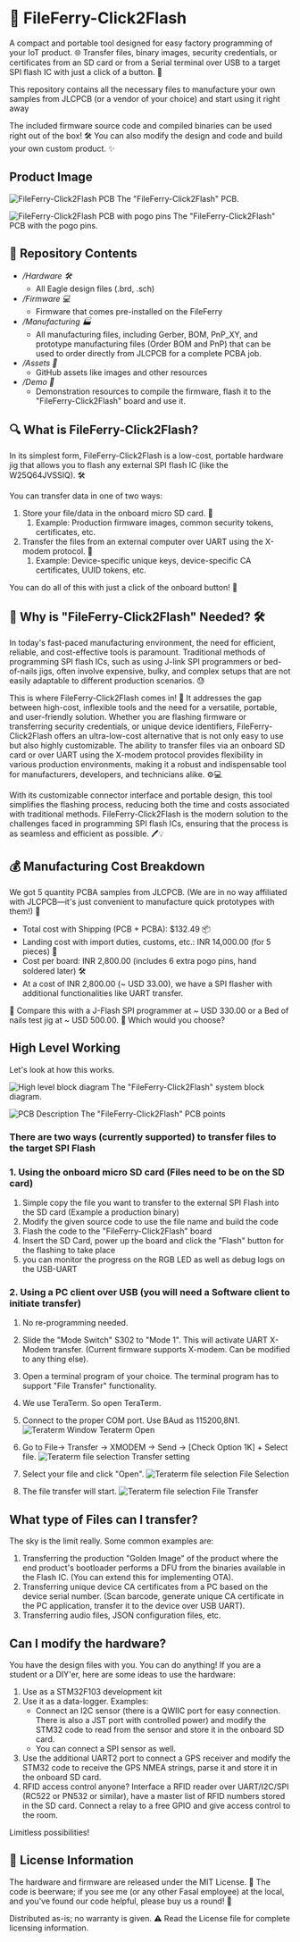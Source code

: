 # 🚀 FileFerry-Click2Flash

A compact and portable tool designed for easy factory programming of your IoT product. 🌐 Transfer files, binary images, security credentials, or certificates from an SD card or from a Serial terminal over USB to a target SPI flash IC with just a click of a button. 🎯

This repository contains all the necessary files to manufacture your own samples from JLCPCB (or a vendor of your choice) and start using it right away

The included firmware source code and compiled binaries can be used right out of the box! 🛠️ You can also modify the design and code and build your own custom product. ✨

## Product Image

![FileFerry-Click2Flash PCB](/Assets/images/PCBA_1.jpg)
The "FileFerry-Click2Flash" PCB.

![FileFerry-Click2Flash PCB with pogo pins](/Assets/images/PCBA_2.jpg)
The "FileFerry-Click2Flash" PCB with the pogo pins.

## 📁 Repository Contents

* */Hardware 🛠️*
  * All Eagle design files (.brd, .sch)
* */Firmware 💻*
  * Firmware that comes pre-installed on the FileFerry
* */Manufacturing 🏭*
  * All manufacturing files, including Gerber, BOM, PnP_XY, and prototype manufacturing files (Order BOM and PnP) that can be used to order directly from JLCPCB for a complete PCBA job.
* */Assets 📸*
  * GitHub assets like images and other resources
* */Demo 📸*
  * Demonstration resources to compile the firmware, flash it to the "FileFerry-Click2Flash" board and use it.

## 🔍 What is FileFerry-Click2Flash?

In its simplest form, FileFerry-Click2Flash is a low-cost, portable hardware jig that allows you to flash any external SPI flash IC (like the W25Q64JVSSIQ). 🛠️

You can transfer data in one of two ways:

1. Store your file/data in the onboard micro SD card. 💾
    1. Example: Production firmware images, common security tokens, certificates, etc.
2. Transfer the files from an external computer over UART using the X-modem protocol. 🔄
    1. Example: Device-specific unique keys, device-specific CA certificates, UUID tokens, etc.

You can do all of this with just a click of the onboard button! 🎯

## 🚀 Why is "FileFerry-Click2Flash" Needed? 🛠️

In today's fast-paced manufacturing environment, the need for efficient, reliable, and cost-effective tools is paramount. Traditional methods of programming SPI flash ICs, such as using J-link SPI programmers or bed-of-nails jigs, often involve expensive, bulky, and complex setups that are not easily adaptable to different production scenarios. 😓

This is where FileFerry-Click2Flash comes in! 🎉 It addresses the gap between high-cost, inflexible tools and the need for a versatile, portable, and user-friendly solution. Whether you are flashing firmware or transferring security credentials, or unique device identifiers, FileFerry-Click2Flash offers an ultra-low-cost alternative that is not only easy to use but also highly customizable. The ability to transfer files via an onboard SD card or over UART using the X-modem protocol provides flexibility in various production environments, making it a robust and indispensable tool for manufacturers, developers, and technicians alike. ⚙️💻

With its customizable connector interface and portable design, this tool simplifies the flashing process, reducing both the time and costs associated with traditional methods. FileFerry-Click2Flash is the modern solution to the challenges faced in programming SPI flash ICs, ensuring that the process is as seamless and efficient as possible. 🖊️💡

## 💰 Manufacturing Cost Breakdown

We got 5 quantity PCBA samples from JLCPCB. (We are in no way affiliated with JLCPCB—it's just convenient to manufacture quick prototypes with them!) 🚀

* Total cost with Shipping (PCB + PCBA): $132.49 📦
* Landing cost with import duties, customs, etc.: INR 14,000.00 (for 5 pieces) 💸
* Cost per board: INR 2,800.00 (includes 6 extra pogo pins, hand soldered later) 🛠️
* At a cost of INR 2,800.00 (~ USD 33.00), we have a SPI flasher with additional functionalities like UART transfer.
  
🔄 Compare this with a J-Flash SPI programmer at ~ USD 330.00 or a Bed of nails test jig at ~ USD 500.00.
🤔 Which would you choose?

## High Level Working

Let's look at how this works.

![High level block diagram](/Assets/images/block_diagram.png)
The "FileFerry-Click2Flash" system block diagram.

![PCB Description](/Assets/images/pcb_description.png)
The "FileFerry-Click2Flash" PCB points

### There are two ways (currently supported) to transfer files to the target SPI Flash

### 1. Using the onboard micro SD card (Files need to be on the SD card)

  1. Simple copy the file you want to transfer to the external SPI Flash into the SD card (Example a production binary)
  2. Modify the given source code to use the file name and build the code
  3. Flash the code to the "FileFerry-Click2Flash" board
  4. Insert the SD Card, power up the board and click the "Flash" button for the flashing to take place
  5. you can monitor the progress on the RGB LED as well as debug logs on the USB-UART

### 2. Using a PC client over USB (you will need a Software client to initiate transfer)

  1. No re-programming needed.
  2. Slide the "Mode Switch" S302 to "Mode 1". This will activate UART X-Modem transfer. (Current firmware supports X-modem. Can be modified to any thing else).
  3. Open a terminal program of your choice. The terminal program has to support "File Transfer" functionality.
  4. We use TeraTerm. So open TeraTerm.
  5. Connect to the proper COM port. Use BAud as 115200,8N1.
  ![Teraterm Window](/Assets/images/teraterm_1_port.png)
  Teraterm Open

  6. Go to File-> Transfer -> XMODEM -> Send -> [Check Option 1K] + Select file.
  ![Teraterm file selection](/Assets/images/teraterm_2_xmodem.png)
  Transfer setting

  7. Select your file and click "Open".
  ![Teraterm file selection](/Assets/images/teraterm_3_file-select.png)
  File Selection

  8. The file transfer will start.
  ![Teraterm file selection](/Assets/images/teraterm_4_transfer.png)
  File Transfer


## What type of Files can I transfer?
The sky is the limit really. Some common examples are:

1. Transferring the production "Golden Image" of the product where the end product's bootloader performs a DFU from the binaries available in the Flash IC. (You can extend this for implementing OTA).
2. Transferring unique device CA certificates from a PC based on the device serial number. (Scan barcode, generate unique CA certificate in the PC application, transfer it to the device over USB UART).
3. Transferring audio files, JSON configuration files, etc.


## Can I modify the hardware?

You have the design files with you. You can do anything! If you are a student or a DIY'er, here are some ideas to use the hardware:

1. Use as a STM32F103 development kit
2. Use it as a data-logger. Examples:
   * Connect an I2C sensor (there is a QWIIC port for easy connection. There is also a JST port with controlled power) and modify the STM32 code to read from the sensor and store it in the onboard SD card.
   * You can connect a SPI sensor as well.
3. Use the additional UART2 port to connect a GPS receiver and modify the STM32 code to receive the GPS NMEA strings, parse it and store it in the onboard SD card.
4. RFID access control anyone? Interface a RFID reader over UART/I2C/SPI (RC522 or PN532 or similar), have a master list of RFID numbers stored in the SD card. Connect a relay to a free GPIO and give access control to the room.

Limitless possibilities!


## 📜 License Information
The hardware and firmware are released under the MIT License. 📝 The code is beerware; if you see me (or any other Fasal employee) at the local, and you've found our code helpful, please buy us a round! 🍻

Distributed as-is; no warranty is given. ⚠️ Read the License file for complete licensing information.
